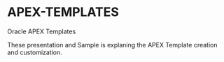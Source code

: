 # APEX-TEMPLATES
Oracle APEX Templates

These presentation and Sample is explaning the APEX Template creation and customization.

